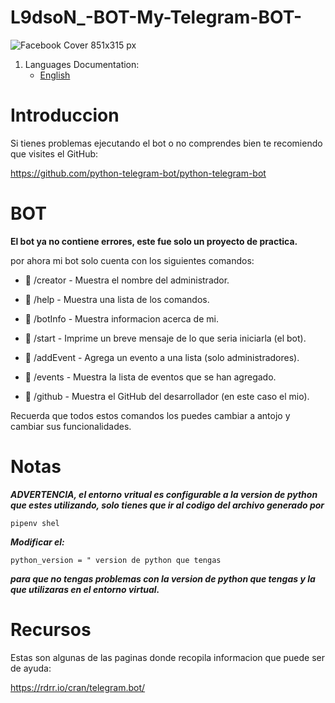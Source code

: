 # L9dsoN_-BOT-My-Telegram-BOT-

![Facebook Cover 851x315 px](https://user-images.githubusercontent.com/69158247/115162486-c2824d00-a071-11eb-93f2-fd29220dfaf9.png)

1. Languages Documentation:
   - [English](Langs/English.md)

# Introduccion

Si tienes problemas ejecutando el bot o no comprendes bien te recomiendo que visites el GitHub:

https://github.com/python-telegram-bot/python-telegram-bot

# BOT

**El bot ya no contiene errores, este fue solo un proyecto de practica.**

por ahora mi bot solo cuenta con los siguientes comandos:

- 📝 /creator - Muestra el nombre del administrador.

- 📝 /help - Muestra una lista de los comandos.

- 📝 /botInfo - Muestra informacion acerca de mi.

- 📝 /start - Imprime un breve mensaje de lo que seria iniciarla (el bot).

- 📝 /addEvent - Agrega un evento a una lista (solo administradores).

- 📝 /events - Muestra la lista de eventos que se han agregado.

- 📝 /github - Muestra el GitHub del desarrollador (en este caso el mio).


Recuerda que todos estos comandos los puedes cambiar a antojo y cambiar sus funcionalidades.

# Notas
***ADVERTENCIA, el entorno vritual es configurable a la version de python que estes utilizando, solo tienes que ir al codigo del archivo generado por***

```
pipenv shel
```

***Modificar el:***

```
python_version = " version de python que tengas
```

***para que no tengas problemas con la version de python que tengas y la que utilizaras en el entorno virtual.***

# Recursos

Estas son algunas de las paginas donde recopila informacion que puede ser de ayuda: 

https://rdrr.io/cran/telegram.bot/
